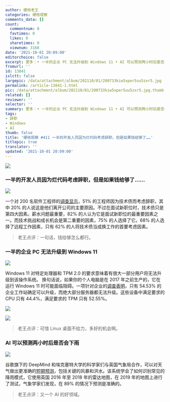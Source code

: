```yaml
---
author: 硬核老王
categories: 硬核观察
comments_data: []
count:
  commentnum: 0
  favtimes: 0
  likes: 0
  sharetimes: 0
  viewnum: 3168
date: '2021-10-01 20:09:00'
editorchoice: false
excerpt: 更多：• 一半的企业 PC 无法升级到 Windows 11 • AI 可以预测两小时后是否会下雨
fromurl: ''
id: 13841
islctt: false
largepic: /data/attachment/album/202110/01/200733kiw5xper5uu5zxr5.jpg
permalink: /article-13841-1.html
pic: /data/attachment/album/202110/01/200733kiw5xper5uu5zxr5.jpg.thumb.jpg
related: []
reviewer: ''
selector: ''
summary: 更多：• 一半的企业 PC 无法升级到 Windows 11 • AI 可以预测两小时后是否会下雨
tags:
- 辞职
- Windows
- AI
thumb: false
title: '硬核观察 #411 一半的开发人员因为烂代码考虑辞职，但是如果钱给够了……'
titlepic: true
translator: ''
updated: '2021-10-01 20:09:00'
---
```


![](/data/attachment/album/202110/01/200733kiw5xper5uu5zxr5.jpg)


### 一半的开发人员因为烂代码考虑辞职，但是如果钱给够了……


![](/data/attachment/album/202110/01/200743ck6hhw05ddm5mwb9.jpg)


一个对 200 名软件工程师的[调查显示](https://www.stepsize.com/report)，51% 的工程师因为技术债而考虑辞职，其中 20% 的人说这是他们离开公司的主要原因。不过在面试新职位时，技术债只是第四大因素。薪水问题最重要，82% 的人认为它是面试新职位的最重要因素之一。而技术挑战和成长机会是第二重要的因素，75% 的人选择了它。68% 的人选择了远程工作因素，只有 62% 的人将技术债当成换工作的首要考虑因素。



> 
> 老王点评：一句话，钱给够怎么都行。
> 
> 
> 


### 一半的企业 PC 无法升级到 Windows 11


![](/data/attachment/album/202110/01/200803lfdufsnwfuutmmsc.jpg)


Windows 11 对特定处理器和 TPM 2.0 的要求意味着有很大一部分用户将无法升级到该操作系统。 换句话说，如果你的个人电脑是在 2017 年之前生产的，它在运行 Windows 11 时可能面临阻碍。一项针对企业的[调查表明](https://www.lansweeper.com/itam/is-your-business-ready-for-windows-11/)，只有 54.53% 的企业工作站确定可以升级，而绝大部分服务器都无法升级。这些设备中满足要求的 CPU 只有 44.4%，满足要求的 TPM 只有 52.55%。


![](/data/attachment/album/202110/01/200832ugxdvxb9ib6j1ljq.jpg)


![](/data/attachment/album/202110/01/200840yju8a6u8ng8ap76a.jpg)



> 
> 老王点评：可惜 Linux 桌面不给力，多好的机会啊。
> 
> 
> 


### AI 可以预测两小时后是否会下雨


![](/data/attachment/album/202110/01/200823chv3vvzepv07eq0p.jpg)


谷歌旗下的 DeepMind 和埃克塞特大学的科学家们与英国气象局合作，可以对天气做出更准确的[短期预测](https://www.bbc.com/news/technology-58748934)，包括关键的风暴和洪水。该系统学会了如何识别常见的降雨模式，它使用英国 2016 年至 2018 年的雷达地图，在 2019 年的地图上进行了测试，气象学家们发现，在 89% 的情况下预测是准确的。



> 
> 老王点评：又一个 AI 的好领域。
> 
> 
>